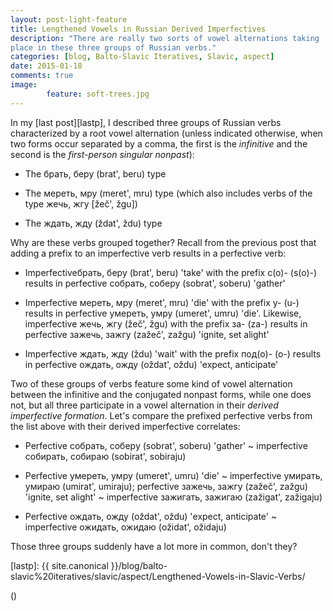 ```yaml
---
layout: post-light-feature
title: Lengthened Vowels in Russian Derived Imperfectives
description: "There are really two sorts of vowel alternations taking
place in these three groups of Russian verbs."
categories: [blog, Balto-Slavic Iteratives, Slavic, aspect] 
date: 2015-01-18
comments: true
image: 
        feature: soft-trees.jpg
---
```


In my [last post][lastp], I described three groups of Russian verbs
characterized by a root vowel alternation (unless indicated otherwise,
when two forms occur separated by a comma, the first is the *infinitive* and the second is the
*first-person singular nonpast*):

* The <span class="russ">брать, беру</span> (<span
  class="trans">brat', beru</span>) type

* The <span class="russ">мереть, мру</span> (<span
  class="trans">meret', mru</span>) type (which also includes verbs of
  the type <span class="russ">жечь, жгу</span> [<span
  class="trans">žeč', žgu</span>])

* The <span class="russ">ждать, жду</span> (<span
  class="trans">ždat', ždu</span>) type

Why are these verbs grouped together? Recall from the previous post
that adding a prefix to an imperfective verb results in a perfective
verb:

* Imperfective<span class="russ">брать, беру</span> (<span
  class="trans">brat', beru</span>) 'take' with the prefix <span class="russ">с(о)-</span> (<span
  class="trans">s(o)-</span>) results in perfective <span class="russ">собрать, соберу</span> (<span
  class="trans">sobrat', soberu</span>) 'gather'

* Imperfective <span class="russ">мереть, мру</span> (<span
  class="trans">meret', mru</span>) 'die' with the prefix <span
  class="russ">у-</span> (<span class="trans">u-</span>) results in
  perfective <span class="russ">умереть, умру</span> (<span
  class="trans">umeret', umru</span>) 'die'. Likewise, imperfective <span class="russ">жечь, жгу</span> (<span
  class="trans">žeč', žgu</span>) with the prefix <span
  class="russ">за-</span> (<span class="trans">za-</span>) results in perfective <span class="russ">зажечь, зажгу</span> (<span
  class="trans">zažeč', zažgu</span>) 'ignite, set alight'

* Imperfective <span class="russ">ждать, жду</span> (<span
  class="trans">ždu</span>) 'wait' with the prefix <span
  class="russ">под(о)-</span> (<span class="trans">о-</span>)
  results in perfective <span class="russ">ождать, ожду</span> (<span
  class="trans">oždat', oždu</span>) 'expect, anticipate'

Two of these groups of verbs feature some kind of vowel alternation
between the infinitive and the conjugated nonpast forms, while one
does not, but all three participate in a vowel alternation in their
*derived imperfective formation*. Let's compare the prefixed
perfective verbs from the list above with their derived imperfective
correlates:

* Perfective <span class="russ">собрать, соберу</span> (<span
  class="trans">sobrat', soberu</span>) 'gather' ~ imperfective <span class="russ">собирать, собираю</span> (<span
  class="trans">sobirat', sobiraju</span>)

* Perfective <span class="russ">умереть, умру</span> (<span
  class="trans">umeret', umru</span>) 'die' ~ imperfective <span class="russ">умирать, умираю</span> (<span
  class="trans">umirat', umiraju</span>); perfective <span class="russ">зажечь, зажгу</span> (<span
  class="trans">zažeč', zažgu</span>) 'ignite, set alight' ~
  imperfective <span class="russ">зажигать, зажигаю</span> (<span
  class="trans">zažigat', zažigaju</span>)

* Perfective <span class="russ">ождать, ожду</span> (<span
  class="trans">oždat', oždu</span>) 'expect, anticipate' ~
  imperfective <span class="russ">ожидать, ожидаю</span> (<span
  class="trans">ožidat', ožidaju</span>)

Those three groups suddenly have a lot more in common, don't they?


[lastp]: {{ site.canonical }}/blog/balto-slavic%20iteratives/slavic/aspect/Lengthened-Vowels-in-Slavic-Verbs/

<span class="russ"></span> (<span class="trans"></span>)
